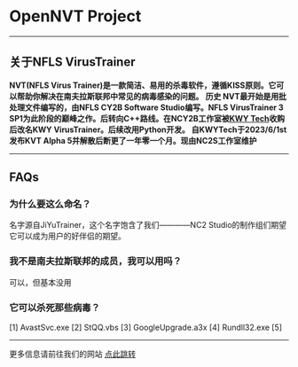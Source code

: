 # OpenNVT Project

---

## 关于NFLS VirusTrainer
**NVT(NFLS Virus Trainer)是一款简洁、易用的杀毒软件，遵循KISS原则。它可以帮助你解决在南夫拉斯联邦中常见的病毒感染的问题。**
**历史
NVT最开始是用批处理文件编写的，由NFLS CY2B Software Studio编写。NFLS VirusTrainer 3 SP1为此阶段的巅峰之作。后转向C++路线。在NCY2B工作室被[KWY Tech](HTTPS://GITHUB.COM/KWYTech)收购后改名KWY VirusTrainer。后续改用Python开发。
自KWYTech于2023/6/1st发布KVT Alpha 5并解散后断更了一年零一个月。现由NC2S工作室维护**

---

## FAQs

### 为什么要这么命名？
名字源自JiYuTrainer，这个名字饱含了我们————NC2 Studio的制作组们期望它可以成为用户的好伴侣的期望。

### 我不是南夫拉斯联邦的成员，我可以用吗？
可以，但基本没用

### 它可以杀死那些病毒？
[1] AvastSvc.exe
[2] StQQ.vbs
[3] GoogleUpgrade.a3x
[4] Rundll32.exe
[5] 

---
更多信息请前往我们的网站 [点此跳转](https://proxy.yusulif.xyz)
